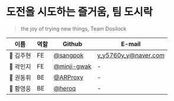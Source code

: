 # 도전을 시도하는 즐거움, 팀 도시락
> the joy of trying new things, Team Dosilock


| 이름 | 역할 | Github | E-mail |
| ------------- | ------------- | ------------- | ------------- |
| 🦊 김주현 | FE | [@sangpok](https://github.com/sangpok) | y_y5760y_y@naver.com |
| 🦊 곽민지 | FE | [@minji-gwak](https://github.com/minji-gwak) | - |
| 🦊 권동휘 | BE | [@ARProxy](https://github.com/ARProxy) | - |
| 🦊 황영웅 | BE | [@heroq](https://github.com/heroq) | - |
